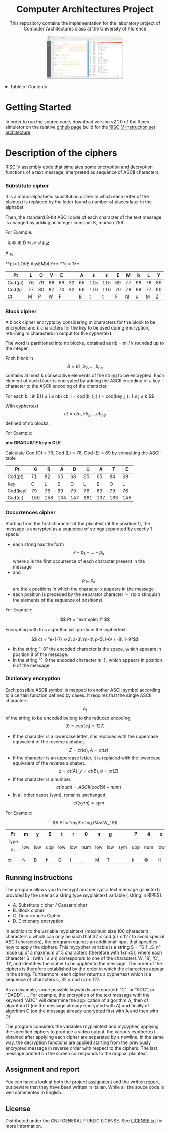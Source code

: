 <br />
<div align="center">
  <h1>Computer Architectures Project</h1>
  <p>
    This repository contains the implementation for the laboratory project of Computer Architectures class at the University of Florence
  </p>
  <p align="center">
    <img src="resources/images/animation.gif" />
</p>
</div>

<details>
  <summary>Table of Contents</summary>
  <ol>
    <li>
      <a href="#getting-started">Getting Started</a>
    </li>
    <li>
      <a href="#Description-of-the-ciphers">Description of the ciphers</a>
      <ul>
        <li><a href="#substitute-cipher">Substitute cipher</a></li>
        <li><a href="#block-cipher">Block cipher</a></li>
        <li><a href="#occurrences-cipher">Occurrences cipher</a></li>
        <li><a href="#dictionary-encryption">Dictionary encryption</a></li>
      </ul>
    </li>
    <li><a href="#running-instructions">Running instructions</a></li>
    <li><a href="#assignment-and-report">Assignment and report</a></li>
    <li><a href="#license">License</a></li>
  </ol>
</details>

# Getting Started

In order to run the source code, download version v2.1.0 of the Ripes simuletor on the relative [github page](https://github.com/mortbopet/Ripes/releases/tag/v2.1.0) build for the [RISC-V instruction set architecture](https://riscv.org/wp-content/uploads/2017/05/riscv-spec-v2.2.pdf).

# Description of the ciphers

RISC-V assembly code that simulates some encryption and decryption functions of a text message, interpreted as sequence of ASCII characters.

### Substitute cipher

It is a mono-alphabetic substitution cipher in which each letter of the plaintext is replaced by the letter found a number of places later in the alphabet.

Then, the standard 8-bit ASCII code of each character of the text message is changed by adding an integer constant K, modulo 256.

For Example:

&nbsp; &amp; &copy; &AElig; &Dcaron;
&frac34; &HilbertSpace; &DifferentialD;
&ClockwiseContourIntegral; &ngE;

<p align="JUSTIFY"> A <sub>16</sub>
</p>
**pt= LOVE AssEMbLY**
**k = 1**

|Pt|L|O|V|E| |A|s|s|E|M|b|L|Y|
|--|-|-|-|-|-|-|-|-|-|-|-|-|-|
|Cod(pt)|76|79|86|69|32|65|115|115|69|77|98|76|89|
|Cod(k)|77|80|87|70|32|66|116|116|70|78|99|77|90|
|Ct|M|P|W|F| |B|t|t|F|N|c|M|Z|

### Block cipher

A block cipher encrypts by considering m characters for the block to be encrypted and k characters for the key to be used during encryption, returning m  characters in output for the cyphertext.

The word is partitioned into nb blocks, obtained as nb = m / k rounded up to the integer.

Each block in $$B = {b1, b_2,...,b_{nb}}$$ contains at most k consecutive elements of the string to be encrypted. Each element of each block is encrypted by adding the ASCII encoding of a key character to the ASCII encoding of the character.

For each b_i in B(1 ≤ i ≤ nb) cb_i = cod(b_{ij} ) + cod(key_j ), 1 ≤ j ≤ k $$

With cyphertext
 $$ ct = {cb_1, cb_2, ... cb_{nb}}$$ 
defined of nb blocks.

For Example:

**pt= GRADUATE  key = OLE**

Calculate Cod (O) = 79, Cod (L) = 76, Cod (E) = 69 by consulting the ASCII table

|Pt|G|R|A|D|U|A|T|E|
|--|-|-|-|-|-|-|-|-|
|Cod(pt)|71|82|65|68|85|65|84|69|
|Key|O|L|E|O|L|E|O|L|
|Cod(key)|79|76|69|79|76|69|79|76|
|Cod(ct)|150|158|134|147|161|137|163|145


### Occurrences cipher

Starting from the first character of the plaintext (at the position
1), the message is encrypted as a sequence of strings separated by exactly 1 space:

* each string has the form $$x-p_1 -...-p_k$$ where x is the first occurrence of each character present in the message
* and $$p_1 ... p_k$$ are the k positions in which the character x appears in the message
* each position is preceded by the separator character '-' (to distinguish the elements of the sequence of positions).

For Example:

$$ Pt = "example\ 1" $$

Encrypting with this algorithm will produce the cyphertext:

$$ ct = "e-1-7\ x-2\ a-3\ m-4\ p-5\ l-6\ \ -8\ 1-9"$$

* In the string "-8" the encoded character is the space, which appears in position 8 of the message.
* In the string "1-9 the encoded character is '1', which appears in position 9 of the message.


### Dictionary encryption

Each possible ASCII symbol is mapped to another ASCII symbol according to a certain function defined by cases. It requires that the single ASCII characters $$c_i$$ of the string to be encoded belong to the reduced encoding $$ (0 ≤ cod (c_i) ≤ 127)$$

* If the character is a lowercase letter, it is replaced with the uppercase equivalent of the reverse alphabet. $$ Z = ct (a), A = ct (z) $$
* If the character is an uppercase letter, it is replaced with the lowercase equivalent of the reverse alphabet. $$ z = ct (A), y = ct (B), a = ct (Z) $$
* If the character is a number.
$$ ct (num) = ASCII (cod (9) - num) $$
* In all other cases (sym), remains unchanged,  $$ ct (sym) = sym $$


For Example:

$$ Pt = "myStr0ng P4ssW_"$$

Pt|m|y|S|t|r|0|n|g| |P|4|s|s|W|_|
----|-|-|-|-|-|-|-|-|-|-|-|-|-|-|-|
Type$$c_i$$| low| low| upp| low| low| num| low| low| sym| upp| num| low| low| upp|sym|
ct|N|B|h|G|I|‚|M|T| |k|©|H|H|d|_|


## Running instructions

The program allows you to encrypt and decrypt a text message (plaintext) provided by the user as a string type myplaintext variable (.string in RIPES).

* A. Substitute cipher / Caesar cipher
* B. Block cipher
* C. Occurrences Cipher
* D. Dictionary encryption

In addition to the variable myplaintext (maximum size 100 characters, characters c which can only be such that 32 ≤ cod (c) ≤ 127 to avoid special ASCII characters), the program requires an additional input that specifies how to apply the ciphers. This mycypher variable is a string S = "S_1...S_n" made up of a maximum of 5 characters (therefore with 1≤n≤5), where each character S i (with 1≤i≤n) corresponds to one of the characters 'A', 'B', 'C', 'D', and identifies the cipher to be applied to the message. The order of the ciphers is therefore established by the order in which the characters appear in the string. Furthermore, each cipher returns a cyphertext which is a sequence of characters c, 32 ≤ cod (c) ≤ 127.

As an example, some possible keywords are reported: "C", or "ADC", or "DADD", .... For example, the encryption of the text message with the keyword "ADC" will determine the application of algorithm A, then of algorithm D (on the message already encrypted with A) and finally of algorithm C (on the message already encrypted first with A and then with D).

The program considers the variables myplaintext and mycypher, applying the specified ciphers to produce a video output, the various cypthertext obtained after applying each cipher are separated by a newline. In the same way, the decryption functions are applied starting from the previously encrypted message in reverse order with respect to the ciphers. The last message printed on the screen corresponds to the original plaintext.

## Assignment and report

You can have a look at both the project [assignment](doc/Project_Assignment_aa_19-20.pdf) and the written [report](doc/Report.pdf), but beware that they have been written in Italian.
While all the souce code is well commented in English.

## License

Distributed under the GNU GENERAL PUBLIC LICENSE.  See [LICENSE.txt](LICENSE) for more information.
